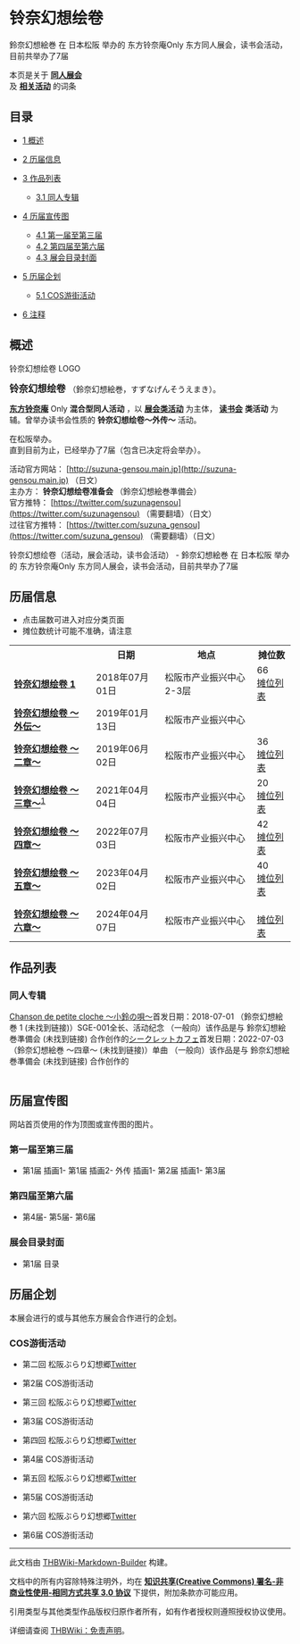 # 铃奈幻想绘卷

<!-- source html: G:\repos\THBWiki-Markdown-Builder\THBWikiMarkdown\Temp\main\6\63\ns0%3A%E9%93%83%E5%A5%88%E5%B9%BB%E6%83%B3%E7%BB%98%E5%8D%B7.html -->

鈴奈幻想絵巻 在 日本松阪 举办的 东方铃奈庵Only 东方同人展会，读书会活动，目前共举办了7届

本页是关于 **[同人展会](./同人展会.md#展会类活动)**   
及 **[相关活动](./相关活动.md)** 的词条

## 目录

- [1 概述](#概述)
- [2 历届信息](#历届信息)
- [3 作品列表](#作品列表)

  - [3.1 同人专辑](#同人专辑)



- [4 历届宣传图](#历届宣传图)

  - [4.1 第一届至第三届](#第一届至第三届)
  - [4.2 第四届至第六届](#第四届至第六届)
  - [4.3 展会目录封面](#展会目录封面)



- [5 历届企划](#历届企划)

  - [5.1 COS游街活动](#COS游街活动)



- [6 注释](#注释)





## 概述
[](./文件-铃奈幻想绘卷LOGO.png.md)  [](./文件-铃奈幻想绘卷LOGO.png.md)铃奈幻想绘卷 LOGO
  
<big> **铃奈幻想绘卷** </big>（鈴奈幻想絵巻，すずなげんそうえまき）。  
  
  
  
  
 **[东方铃奈庵](./东方铃奈庵.md)** Only **混合型同人活动** ，以 **[展会类活动](./展会类活动.md#展会类活动)** 为主体， **[读书会](./读书会类活动.md#读书会类活动)**  **类活动** 为辅。曾举办读书会性质的 **铃奈幻想绘卷～外传～** 活动。  
  
在松阪举办。  
直到目前为止，已经举办了7届（包含已决定将会举办）。  
  
  
  
  
活动官方网站： [http://suzuna-gensou.main.jp](http://suzuna-gensou.main.jp) （日文）  
主办方： **铃奈幻想绘卷准备会** （鈴奈幻想絵巻準備会）  
官方推特： [https://twitter.com/suzunagensou](https://twitter.com/suzunagensou) （需要翻墙）（日文）  
过往官方推特： [https://twitter.com/suzuna_gensou](https://twitter.com/suzuna_gensou) （需要翻墙）（日文）  
  
铃奈幻想绘卷（活动，展会活动，读书会活动） - 鈴奈幻想絵巻 在 日本松阪 举办的 东方铃奈庵Only 东方同人展会，读书会活动，目前共举办了7届

## 历届信息
- 点击届数可进入对应分类页面
- 摊位数统计可能不准确，请注意


<table>
<tbody><tr><th> </th><th>日期</th><th>地点</th><th>摊位数</th></tr>
<tr><td id="1"><b><a href="/展会作品列表?e=%E9%93%83%E5%A5%88%E5%B9%BB%E6%83%B3%E7%BB%98%E5%8D%B7%231">铃奈幻想绘卷 1</a></b></td><td id="ev-1">2018年07月01日</td><td>松阪市产业振兴中心 2-3层</td><td>66<br><a href="./铃奈幻想绘卷-第1届摊位.md" title="铃奈幻想绘卷/第1届摊位">摊位列表</a></td></tr><tr><td id="SP"><b><a href="/展会作品列表?e=%E9%93%83%E5%A5%88%E5%B9%BB%E6%83%B3%E7%BB%98%E5%8D%B7%23SP">铃奈幻想绘卷 ～外伝～</a></b></td><td id="ev-2">2019年01月13日</td><td>松阪市产业振兴中心</td><td></td></tr>
<tr><td id="2"><b><a href="/展会作品列表?e=%E9%93%83%E5%A5%88%E5%B9%BB%E6%83%B3%E7%BB%98%E5%8D%B7%232">铃奈幻想绘卷 ～二章～</a></b></td><td id="ev-3">2019年06月02日</td><td>松阪市产业振兴中心</td><td>36<br><a href="./铃奈幻想绘卷-第2届摊位.md" title="铃奈幻想绘卷/第2届摊位">摊位列表</a></td></tr>
<tr><td id="3"><b><a href="/展会作品列表?e=%E9%93%83%E5%A5%88%E5%B9%BB%E6%83%B3%E7%BB%98%E5%8D%B7%233">铃奈幻想绘卷 ～三章～</a></b><sup id="cite_ref-1" class="reference"><a href="#cite_note-1">1</a></sup></td><td id="ev-4">2021年04月04日</td><td>松阪市产业振兴中心</td><td>20<br><a href="./铃奈幻想绘卷-第3届摊位.md" title="铃奈幻想绘卷/第3届摊位">摊位列表</a></td></tr>
<tr><td id="4"><b><a href="/展会作品列表?e=%E9%93%83%E5%A5%88%E5%B9%BB%E6%83%B3%E7%BB%98%E5%8D%B7%234">铃奈幻想绘卷 ～四章～</a></b></td><td id="ev-5">2022年07月03日</td><td>松阪市产业振兴中心</td><td>42<br><a href="./铃奈幻想绘卷-第4届摊位.md" title="铃奈幻想绘卷/第4届摊位">摊位列表</a></td></tr>
<tr><td id="5"><b><a href="/展会作品列表?e=%E9%93%83%E5%A5%88%E5%B9%BB%E6%83%B3%E7%BB%98%E5%8D%B7%235">铃奈幻想绘卷 ～五章～</a></b></td><td id="ev-6">2023年04月02日</td><td>松阪市产业振兴中心</td><td>40<br><a href="./铃奈幻想绘卷-第5届摊位.md" title="铃奈幻想绘卷/第5届摊位">摊位列表</a></td></tr>
<tr><td id="6"><b><a href="/展会作品列表?e=%E9%93%83%E5%A5%88%E5%B9%BB%E6%83%B3%E7%BB%98%E5%8D%B7%236">铃奈幻想绘卷 ～六章～</a></b></td><td id="ev-7">2024年04月07日</td><td>松阪市产业振兴中心</td><td><br><a href="/index.php?title=%E9%93%83%E5%A5%88%E5%B9%BB%E6%83%B3%E7%BB%98%E5%8D%B7/%E7%AC%AC6%E5%B1%8A%E6%91%8A%E4%BD%8D&amp;action=edit&amp;redlink=1" class="new" title="铃奈幻想绘卷/第6届摊位（页面不存在）">摊位列表</a></td></tr>
</tbody></table>



## 作品列表

### 同人专辑
[](./Chanson_de_petite_cloche_～小鈴の唄～.md)[Chanson de petite cloche ～小鈴の唄～](./Chanson_de_petite_cloche_～小鈴の唄～.md)首发日期：2018-07-01 （鈴奈幻想絵巻 1 (未找到链接)）SGE-001全长、​活动纪念 （一般向）该作品是与 鈴奈幻想絵巻準備会 (未找到链接) 合作创作的[](./シークレットカフェ.md)[シークレットカフェ](./シークレットカフェ.md)首发日期：2022-07-03 （鈴奈幻想絵巻 ～四章～ (未找到链接)）单曲 （一般向）该作品是与 鈴奈幻想絵巻準備会 (未找到链接) 合作创作的
<table><style data-mw-deduplicate="TemplateStyles:r686458">.mw-parser-output .simple_work{display:grid;min-height:calc(120px + 0.5rem);grid-template-columns:calc(120px + 0.5rem)1fr;grid-template-rows:auto 1fr;grid-template-areas:"cover title""cover props";overflow:hidden}.mw-parser-output .simple_work-cover{grid-area:cover;align-self:center;justify-self:center;overflow:hidden;max-width:100%;max-height:100%;padding:0.25rem;word-break:break-all}.mw-parser-output .simple_work-cover a.new{display:block;text-align:center;padding:0.25rem}.mw-parser-output .simple_work-title{grid-area:title;margin-top:0.25rem;padding-left:0.25rem;font-weight:bold}.mw-parser-output .simple_work-props{grid-area:props;padding-left:0.25rem}.mw-parser-output .simple_work-prop{margin:0.125rem 0}</style>

<link rel="mw-deduplicated-inline-style" href="mw-data:TemplateStyles:r686458">
</table>



## 历届宣传图
  
网站首页使用的作为顶图或宣传图的图片。
  


### 第一届至第三届
- [](./文件-铃奈幻想绘卷1插画1.png.md)第1届 插画1- [](./文件-铃奈幻想绘卷1插画2.png.md)第1届 插画2- [](./文件-铃奈幻想绘卷外传插画1.jpg.md)外传 插画1- [](./文件-铃奈幻想绘卷2插画1.jpg.md)第2届 插画1- [](./文件-铃奈幻想绘卷3插画1.jpg.md)第3届


### 第四届至第六届
- [](./文件-铃奈幻想绘卷4插画1.jpg.md)第4届- [](./文件-铃奈幻想绘卷5插画1.jpg.md)第5届- [](./文件-铃奈幻想绘卷6插画1.jpg.md)第6届


### 展会目录封面
- [](./文件-铃奈幻想绘卷1目录.jpeg.md)第1届 目录


## 历届企划
  
本展会进行的或与其他东方展会合作进行的企划。
  


### COS游街活动
- 第二回 松阪ぶらり幻想郷[Twitter](https://twitter.com/suzunagensou/status/1133586241180524545)

- [](./文件-铃奈幻想绘卷2COS游街活动.jpg.md)第2届 COS游街活动

- 第三回 松阪ぶらり幻想郷[Twitter](https://twitter.com/suzunagensou/status/1370948875951894530)

- [](./文件-铃奈幻想绘卷3COS游街活动.jpg.md)第3届 COS游街活动

- 第四回 松阪ぶらり幻想郷[Twitter](https://twitter.com/suzunagensou/status/1522777567521959936)

- [](./文件-铃奈幻想绘卷4COS游街活动.jpg.md)第4届 COS游街活动

- 第五回 松阪ぶらり幻想郷[Twitter](https://twitter.com/suzunagensou/status/1639182732411703297)

- [](./文件-铃奈幻想绘卷5COS游街活动.png.md)第5届 COS游街活动

- 第六回 松阪ぶらり幻想郷[Twitter](https://twitter.com/suzunagensou/status/1774405931071328710)

- [](./文件-铃奈幻想绘卷6COS游街活动.png.md)第6届 COS游街活动


[^cite_note-1]: 原定于2020年7月5日举办，因新冠疫情中止，后于2021年4月4日恢复。

  
  






---

此文档由 [THBWiki-Markdown-Builder](https://github.com/Delsin-Yu/THBWiki-Markdown-Builder) 构建。

文档中的所有内容除特殊注明外，均在 [**知识共享(Creative Commons) 署名-非商业性使用-相同方式共享 3.0 协议**](https://creativecommons.org/licenses/by-sa/3.0/deed.zh-hans) 下提供，附加条款亦可能应用。

引用类型与其他类型作品版权归原作者所有，如有作者授权则遵照授权协议使用。

详细请查阅 [THBWiki：免责声明](https://thbwiki.cc/THBWiki:%E5%85%8D%E8%B4%A3%E5%A3%B0%E6%98%8E)。

